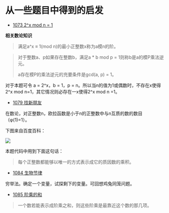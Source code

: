 # 从一些题目中得到的启发

- [1073 2^x mod n = 1](http://codeup.cn/problem.php?id=1073)

**相关数论知识**

> 满足a^x ≡ 1(mod n)的最小正整数x称为a模n的阶。

> 对于整数a、p如果存在整数b，满足a * b mod p = 1则称b是a的模P乘法逆元。 
>
> a存在模P的乘法逆元的充要条件是gcd(a, p) = 1。

对于本题可令 a = 2^x，b = 1，p = n。所以当n的值为1或偶数时，不存在x使得2^x mod n=1，其它情况则必存在一x使得2^x mod n =1。 

- [1079 找新朋友](http://codeup.cn/problem.php?id=1079)

在数论，对正整数n，欧拉函数是小于n的正整数中与n互质的数的数目（φ(1)=1）。

下图来自百度百科：

![](https://github.com/Seventeen1Gx/BlogPicture/raw/master/CodeUp/%E4%B8%80%E4%BA%9B%E5%9B%BE%E7%A4%BA/%E6%AC%A7%E6%8B%89%E5%87%BD%E6%95%B0.png)

本题代码中用到下面这句话：

> 每个正整数都能够以唯一的方式表示成它的质因数的乘积。

- [1084 生物节律](http://codeup.cn/problem.php?id=1084)

穷举法。确定一个变量，试探剩下的变量。可回想鸡兔同笼问题。

- [1085 阶乘的和](http://codeup.cn/problem.php?id=1085)

> 一个数若能表示成阶乘之和，则这些阶乘是最靠近这个数的那几项。

